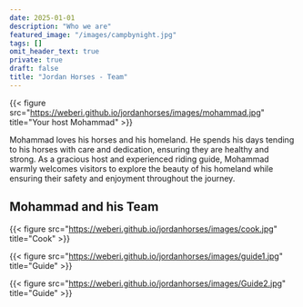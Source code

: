 ```yaml
---
date: 2025-01-01
description: "Who we are"
featured_image: "/images/campbynight.jpg"
tags: []
omit_header_text: true
private: true
draft: false
title: "Jordan Horses - Team"
---
```





{{< figure src="https://weberi.github.io/jordanhorses/images/mohammad.jpg" title="Your host Mohammad" >}}


Mohammad loves his horses and his homeland. He spends his days tending to his horses with care and dedication, ensuring they are healthy and strong. As a gracious host and experienced riding guide, Mohammad warmly welcomes visitors to explore the beauty of his homeland while ensuring their safety and enjoyment throughout the journey.

## Mohammad and his Team


{{< figure src="https://weberi.github.io/jordanhorses/images/cook.jpg" title="Cook" >}}

{{< figure src="https://weberi.github.io/jordanhorses/images/guide1.jpg" title="Guide" >}}

{{< figure src="https://weberi.github.io/jordanhorses/images/Guide2.jpg" title="Guide" >}}
